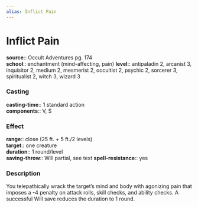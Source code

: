 ```yaml
---
alias: Inflict Pain
---
```


# Inflict Pain 

**source**:: Occult Adventures pg. 174  
**school**:: enchantment (mind-affecting, pain)
**level**:: antipaladin 2, arcanist 3, inquisitor 2, medium 2, mesmerist 2, occultist 2, psychic 2, sorcerer 3, spiritualist 2, witch 3, wizard 3

### Casting 

**casting-time**:: 1 standard action  
**components**:: V, S

### Effect 

**range**:: close (25 ft. + 5 ft./2 levels)  
**target**:: one creature  
**duration**:: 1 round/level  
**saving-throw**:: Will partial, see text
**spell-resistance**:: yes

### Description 

You telepathically wrack the target’s mind and body with agonizing pain that imposes a -4 penalty on attack rolls, skill checks, and ability checks. A successful Will save reduces the duration to 1 round.
